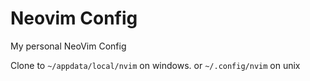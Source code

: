 # Neovim Config 
My personal NeoVim Config

Clone to `~/appdata/local/nvim` on windows.
or
`~/.config/nvim` on unix
